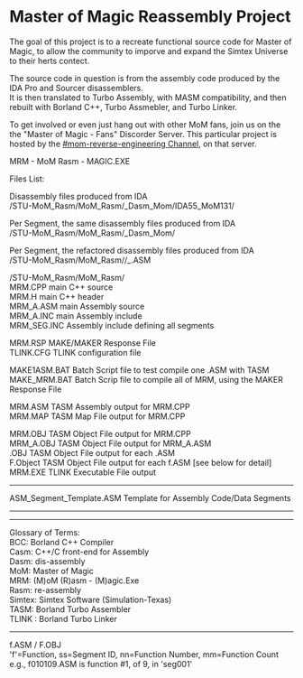 # Master of Magic Reassembly Project

The goal of this project is to a recreate functional source code for Master of Magic, to allow the community to imporve and expand the Simtex Universe to their herts contect.

The source code in question is from the assembly code produced by the IDA Pro and Sourcer disassemblers.  
It is then translated to Turbo Assembly, with MASM compatibility, and then rebuilt with Borland C++, Turbo Assmebler, and Turbo Linker.  

To get involved or even just hang out with other MoM fans, join us on the the "Master of Magic - Fans" Discorder Server.
This particular project is hosted by the [#mom-reverse-engineering Channel](https://discord.gg/kSNA8bE6Wt), on that server.



MRM - MoM Rasm - MAGIC.EXE  

Files List:  

Disassembly files produced from IDA  
/STU-MoM_Rasm/MoM_Rasm/_Dasm_Mom/IDA55_MoM131/  

Per Segment, the same disassembly files produced from IDA  
/STU-MoM_Rasm/MoM_Rasm/_Dasm_Mom/  

Per Segment, the refactored disassembly files produced from IDA  
/STU-MoM_Rasm/MoM_Rasm/<segment-label>/_<segment-label>.ASM  

/STU-MoM_Rasm/MoM_Rasm/  
MRM.CPP   main C++ source  
MRM.H     main C++ header  
MRM_A.ASM   main Assembly source  
MRM_A.INC   main Assembly include  
MRM_SEG.INC   Assembly include defining all segments  

MRM.RSP     MAKE/MAKER Response File  
TLINK.CFG   TLINK configuration file  

MAKE1ASM.BAT  Batch Script file to test compile one .ASM with TASM  
MAKE_MRM.BAT  Batch Scrip file to compile all of MRM, using the   MAKER Response File  

MRM.ASM   TASM Assembly output for MRM.CPP  
MRM.MAP   TASM Map File output for MRM.CPP  

MRM.OBJ       TASM Object File output for MRM.CPP  
MRM_A.OBJ     TASM Object File output for MRM_A.ASM  
<segment-label>.OBJ TASM Object File output for each <segment-label>.ASM  
F<ssnnmm>.Object    TASM Object File output for each f<ssnnmm>.ASM  [see below for detail]  
MRM.EXE       TLINK Executable File output  

---

ASM_Segment_Template.ASM    Template for Assembly Code/Data Segments  


---
---

Glossary of Terms:  
BCC: Borland C++ Compiler  
Casm: C++/C front-end for Assembly  
Dasm: dis-assembly  
MoM: Master of Magic  
MRM: (M)oM (R)asm - (M)agic.Exe  
Rasm: re-assembly  
Simtex: Simtex Software (Simulation-Texas)  
TASM: Borland Turbo Assembler  
TLINK : Borland Turbo Linker  

---

f<ssnnmm>.ASM / F<ssnnmm>.OBJ  
'f'=Function, ss=Segment ID, nn=Function Number, mm=Function Count  
e.g., f010109.ASM is function #1, of 9, in 'seg001'  

